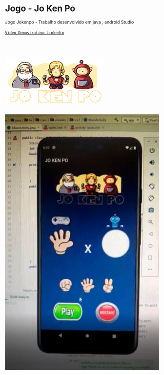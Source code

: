 # 

# Jogo -  Jo Ken Po
Jogo Jokenpo - Trabalho desenvolvido em java , android Studio
<br> <br>
<a href="https://www.linkedin.com/posts/brunokobi_jogo-do-jokenpo-android-studio-java-trabalho-activity-6719011954100375552-WOek?utm_source=linkedin_share&utm_medium=member_desktop_web">`Video Demostrativo Linkedin`</a>
#
<br> <br>
<img src="src/main/res/drawable/unnamed.png" alt="Jo Ken Po" > <br><br> <br>
<img src="jokenpo.png" alt="Jo Ken Po" >


